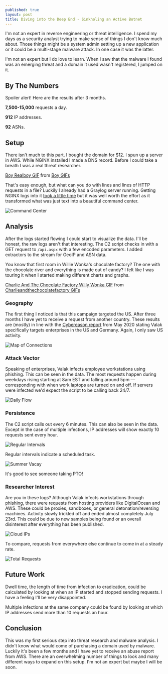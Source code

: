 ```yaml
---
published: true
layout: post
title: Diving into the Deep End - Sinkholing an Active Botnet
---
```


I'm not an expert in reverse engineering or threat intelligence. I spend my days as a security analyst trying to make sense of things I don't know much about. Those things might be a system admin setting up a new application or it could be a multi-stage malware attack. In one case it was the latter.

I'm not an expert but I do love to learn. When I saw that the malware I found was an emerging threat and a domain it used wasn't registered, I jumped on it.

## By The Numbers

Spoiler alert! Here are the results after 3 months.

**7,500-15,000** requests a day.

**912** IP addresses.

**92** ASNs.

## Setup

There isn't much to this part. I bought the domain for $12. I spun up a server in AWS. While NGINX installed I made a DNS record. Before I could take a breath I was a real threat researcher.

<div class="tenor-gif-embed centered" data-postid="9097480" data-share-method="host" data-width="50%" data-aspect-ratio="1.564102564102564"><a href="https://tenor.com/view/boy-realboy-pinnochio-borg-im-areal-boy-gif-9097480">Boy Realboy GIF</a> from <a href="https://tenor.com/search/boy-gifs">Boy GIFs</a></div><script type="text/javascript" async src="https://tenor.com/embed.js"></script>

That's easy enough, but what can you do with lines and lines of HTTP requests in a file? Luckily I already had a Graylog server running. Getting NGINX logs into it [took a little time](https://scriptingis.life/NGINX-Syslog-Graylog/) but it was well worth the effort as it transformed what was just text into a beautiful command center.

![Command Center]({{site.baseurl}}/images/Sinkholing-Botnet/cmdcenter-example.png)

## Analysis

After the logs started flowing I could start to visualize the data. I'll be honest, the raw logs aren't that interesting. The C2 script checks in with a GET request to `/api.aspx` with a few encoded parameters.  I added extractors to the stream for GeoIP and ASN data.

You know that first room in Willie Wonka's chocolate factory? The one with the chocolate river and everything is made out of candy? I felt like I was touring it when I started making different charts and graphs.

<div class="tenor-gif-embed centered" data-postid="15265109" data-share-method="host" data-width="50%" data-aspect-ratio="1.4351585014409223"><a href="https://tenor.com/view/charlie-and-the-chocolate-factory-willy-wonka-wonka-willy-charlie-gif-15265109">Charlie And The Chocolate Factory Willy Wonka GIF</a> from <a href="https://tenor.com/search/charlieandthechocolatefactory-gifs">Charlieandthechocolatefactory GIFs</a></div><script type="text/javascript" async src="https://tenor.com/embed.js"></script>

### Geography

The first thing I noticed is that this campaign targeted the US. After three months I have yet to receive a request from another country. These results are (mostly) in line with the [Cybereason report](https://www.cybereason.com/blog/valak-more-than-meets-the-eye) from May 2020 stating Valak specifically targets enterprises in the US and Germany. Again, I only saw US activity.

![Map of Connections]({{site.baseurl}}/images/Sinkholing-Botnet/connections-map.png)

### Attack Vector

Speaking of enterprises, Valak infects employee workstations using phishing. This can be seen in the data. The most requests happen during weekdays rising starting at 8am EST and falling around 5pm — corresponding with when work laptops are turned on and off. If servers were infected we'd expect the script to be calling back 24/7.

![Daily Flow]({{site.baseurl}}/images/Sinkholing-Botnet/daily-flow.png)

### Persistence

The C2 script calls out every 6 minutes. This can also be seen in the data. Except in the case of multiple infections, IP addresses will show exactly 10 requests sent every hour.

![Regular Intervals]({{site.baseurl}}/images/Sinkholing-Botnet/regular-intervals.png)

<p class="caption">Regular intervals indicate a scheduled task.</p>

![Summer Vacay]({{site.baseurl}}/images/Sinkholing-Botnet/summer-vacay.png)

<p class="caption">It's good to see someone taking PTO!</p>

### Researcher Interest

Are you in these logs? Although Valak infects workstations through phishing, there were requests from hosting providers like DigitalOcean and AWS. These could be proxies, sandboxes, or general detonation/reversing machines. Activity slowly trickled off and ended almost completely July 23rd. This could be due to new samples being found or an overall disinterest after everything has been published.

![Cloud IPs]({{site.baseurl}}/images/Sinkholing-Botnet/cloud-ips.png)

To compare, requests from everywhere else continue to come in at a steady rate.

![Total Requests]({{site.baseurl}}/images/Sinkholing-Botnet/total-requests.png)

## Future Work

Dwell time, the length of time from infection to eradication, could be calculated by looking at when an IP started and stopped sending requests. I have a feeling I'll be very disappointed.

Multiple infections at the same company could be found by looking at which IP addresses send more than 10 requests an hour.

## Conclusion

This was my first serious step into threat research and malware analysis. I didn't know what would come of purchasing a domain used by malware. Luckily it's been a few months and I have yet to receive an abuse report from AWS. There are an overwhelming number of things to look and many different ways to expand on this setup. I'm not an expert but maybe I will be soon.